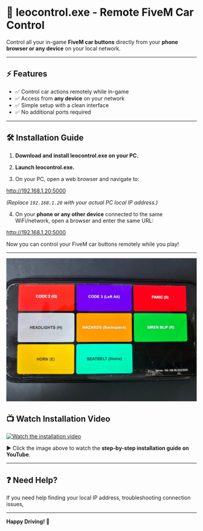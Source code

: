 # 🚗 leocontrol.exe - Remote FiveM Car Control

Control all your in-game **FiveM car buttons** directly from your **phone browser or any device** on your local network.

---

## ⚡ Features

- ✅ Control car actions remotely while in-game
- ✅ Access from **any device** on your network
- ✅ Simple setup with a clean interface
- ✅ No additional ports required

---

## 🛠️ Installation Guide

1. **Download and install leocontrol.exe  on your PC.**

2. **Launch leocontrol.exe.**

3. On your PC, open a web browser and navigate to:

http://192.168.1.20:5000


*(Replace `192.168.1.20` with your actual PC local IP address.)*

4. On your **phone or any other device** connected to the same WiFi/network, open a browser and enter the same URL:

http://192.168.1.20:5000


Now you can control your FiveM car buttons remotely while you play!

---
![LEOControl Screenshot](images/fivem-control.jpg)
## 📺 Watch Installation Video

[![Watch the installation video](https://img.youtube.com/vi/b0f5e0ILsps/maxresdefault.jpg)](https://youtu.be/b0f5e0ILsps)

▶️ Click the image above to watch the **step-by-step installation guide on YouTube**.

---

## ❓ Need Help?

If you need help finding your local IP address, troubleshooting connection issues, 

---

**Happy Driving! 🛞**
